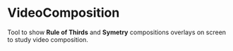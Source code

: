 # VideoComposition
Tool to show **Rule of Thirds** and **Symetry** compositions overlays on screen to study video composition. 
